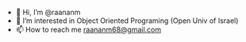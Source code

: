 - 👋 Hi, I’m @raananm
- 👀 I’m interested in Object Oriented Programing (Open Univ of Israel)
- 📫 How to reach me raananm68@gmail.com

<!---
raananm/raananm is a ✨ special ✨ repository because its `README.md` (this file) appears on your GitHub profile.
You can click the Preview link to take a look at your changes.
--->

